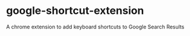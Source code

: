 google-shortcut-extension
=========================

A chrome extension to add keyboard shortcuts to Google Search Results

